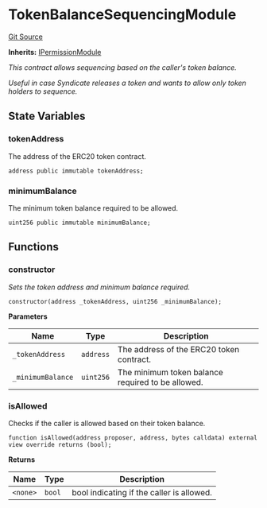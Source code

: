 # TokenBalanceSequencingModule
[Git Source](https://github.com/SyndicateProtocol/syndicate-appchains/blob/7027a63d41514909f85c2d3245a5d979fd2c367a/src/sequencing-modules/TokenBalanceSequencingModule.sol)

**Inherits:**
[IPermissionModule](/src/interfaces/IPermissionModule.sol/interface.IPermissionModule.md)

*This contract allows sequencing based on the caller's token balance.*

*Useful in case Syndicate releases a token and wants to allow only token holders to sequence.*


## State Variables
### tokenAddress
The address of the ERC20 token contract.


```solidity
address public immutable tokenAddress;
```


### minimumBalance
The minimum token balance required to be allowed.


```solidity
uint256 public immutable minimumBalance;
```


## Functions
### constructor

*Sets the token address and minimum balance required.*


```solidity
constructor(address _tokenAddress, uint256 _minimumBalance);
```
**Parameters**

|Name|Type|Description|
|----|----|-----------|
|`_tokenAddress`|`address`|The address of the ERC20 token contract.|
|`_minimumBalance`|`uint256`|The minimum token balance required to be allowed.|


### isAllowed

Checks if the caller is allowed based on their token balance.


```solidity
function isAllowed(address proposer, address, bytes calldata) external view override returns (bool);
```
**Returns**

|Name|Type|Description|
|----|----|-----------|
|`<none>`|`bool`|bool indicating if the caller is allowed.|


